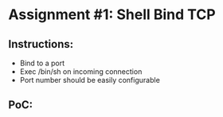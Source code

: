 Assignment #1: Shell Bind TCP
=============================

Instructions:
-------------
* Bind to a port
* Exec /bin/sh on incoming connection
* Port number should be easily configurable

PoC:
----
